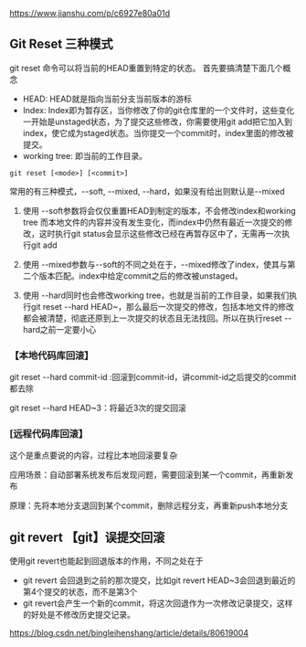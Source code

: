 https://www.jianshu.com/p/c6927e80a01d

## Git Reset 三种模式
git reset 命令可以将当前的HEAD重置到特定的状态。
首先要搞清楚下面几个概念

- HEAD: HEAD就是指向当前分支当前版本的游标
- Index: Index即为暂存区，当你修改了你的git仓库里的一个文件时，这些变化一开始是unstaged状态，为了提交这些修改，你需要使用git add把它加入到index，使它成为staged状态。当你提交一个commit时，index里面的修改被提交。
- working tree: 即当前的工作目录。

```
git reset [<mode>] [<commit>]
```
  
常用的有三种模式，--soft, --mixed, --hard，如果没有给出<mode>则默认是--mixed
  
1. 使用 --soft参数将会仅仅重置HEAD到制定的版本，不会修改index和working tree
而本地文件的内容并没有发生变化，而index中仍然有最近一次提交的修改，这时执行git status会显示这些修改已经在再暂存区中了，无需再一次执行git add

2. 使用 --mixed参数与--soft的不同之处在于，--mixed修改了index，使其与第二个版本匹配。index中给定commit之后的修改被unstaged。

3. 使用 --hard同时也会修改working tree，也就是当前的工作目录，如果我们执行git reset --hard HEAD~，那么最后一次提交的修改，包括本地文件的修改都会被清楚，彻底还原到上一次提交的状态且无法找回。所以在执行reset --hard之前一定要小心

### 【本地代码库回滚】

git reset --hard commit-id :回滚到commit-id，讲commit-id之后提交的commit都去除

git reset --hard HEAD~3：将最近3次的提交回滚

### [远程代码库回滚】

这个是重点要说的内容，过程比本地回滚要复杂

应用场景：自动部署系统发布后发现问题，需要回滚到某一个commit，再重新发布

原理：先将本地分支退回到某个commit，删除远程分支，再重新push本地分支


## git revert 【git】误提交回滚

使用git revert也能起到回退版本的作用，不同之处在于
- git revert <commit>会回退到<commit>之前的那次提交，比如git revert HEAD~3会回退到最近的第4个提交的状态，而不是第3个
- git revert会产生一个新的commit，将这次回退作为一次修改记录提交，这样的好处是不修改历史提交记录。

https://blog.csdn.net/bingleihenshang/article/details/80619004

